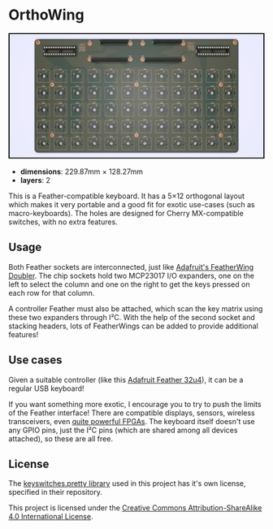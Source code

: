 OrthoWing
=========

![Render](images/orthowing.png "Render")

- **dimensions**: 229.87mm × 128.27mm
- **layers**: 2

This is a Feather-compatible keyboard. It has a 5×12 orthogonal layout which
makes it very portable and a good fit for exotic use-cases (such as
macro-keyboards). The holes are designed for Cherry MX-compatible switches,
with no extra features.

Usage
-----

Both Feather sockets are interconnected, just like [Adafruit's FeatherWing
Doubler](https://www.adafruit.com/products/2890). The chip sockets hold two
MCP23017 I/O expanders, one on the left to select the column and one on the
right to get the keys pressed on each row for that column.

A controller Feather must also be attached, which scan the key matrix using
these two expanders through I²C. With the help of the second socket and
stacking headers, lots of FeatherWings can be added to provide additional
features!

Use cases
---------

Given a suitable controller (like this [Adafruit Feather
32u4](https://www.adafruit.com/product/2771)), it can be a regular USB
keyboard!

If you want something more exotic, I encourage you to try to push the limits
of the Feather interface! There are compatible displays, sensors, wireless
transceivers, even [quite powerful
FPGAs](https://github.com/gregdavill/OrangeCrab). The keyboard itself doesn't
use any GPIO pins, just the I²C pins (which are shared among all devices
attached), so these are all free.

License
-------

The [keyswitches.pretty
library](https://github.com/daprice/keyswitches.pretty) used in this project
has it's own license, specified in their repository.

This project is licensed under the [Creative Commons Attribution-ShareAlike
4.0 International License](http://creativecommons.org/licenses/by-sa/4.0/).
